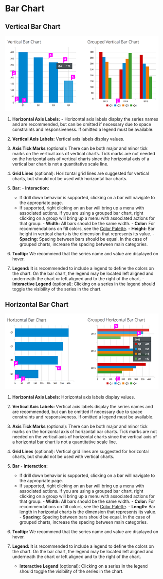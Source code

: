 # Bar Chart

## Vertical Bar Chart
![#vertical-bar-chart-callout-1](img/vertical-bar-chart-callout.png)

  1. **Horizontal Axis Labels:**
    - Horizontal axis labels display the series names and are recommended, but can be omitted if necessary due to space constraints and responsiveness. If omitted a legend must be available.

  1. **Vertical Axis Labels:** Vertical axis labels display values.

  1. **Axis Tick Marks** (optional): There can be both major and minor tick marks on the vertical axis of vertical charts. Tick marks are not needed on the horizontal axis of vertical charts since the horizontal axis of a vertical bar chart is not a quantitative scale line.

  1. **Grid Lines** (optional): Horizontal grid lines are suggested for vertical charts, but should not be used with horizontal bar charts.

  1. **Bar:**
    - **Interaction:**
      - If drill down behavior is supported, clicking on a bar will navigate to the appropriate page.
      - If supported, right clicking on an bar will bring up a menu with associated actions. If you are using a grouped bar chart, right clicking on a group will bring up a menu with associated actions for that group.
    - **Width:** All bars should be the same width.
    - **Color:** For recommendations on fill colors, see the [Color Palette](https://www.patternfly.org/styles/color-palette/).
    - **Height:** Bar height in vertical charts is the dimension that represents its value.
    - **Spacing:** Spacing between bars should be equal. In the case of grouped charts, increase the spacing between main categories.

  1. **Tooltip:** We recommend that the series name and value are displayed on hover.

  1. **Legend:** It is recommended to include a legend to define the colors on the chart. On the bar chart, the legend may be located left aligned and underneath the chart or left aligned and to the right of the chart.
    - **Interactive Legend** (optional): Clicking on a series in the legend should toggle the visibility of the series in the chart.

## Horizontal Bar Chart
![#horizontal-bar-chart-callout-1](img/horizontal-bar-chart-callout.png)

  1. **Horizontal Axis Labels:** Horizontal axis labels display values.

  1. **Vertical Axis Labels:** Vertical axis labels display the series names and are recommended, but can be omitted if necessary due to space constraints and responsiveness. If omitted a legend must be available.

  1. **Axis Tick Marks** (optional): There can be both major and minor tick marks on the horizontal axis of horizontal bar charts. Tick marks are not needed on the vertical axis of horizontal charts since the vertical axis of a horizontal bar chart is not a quantitative scale line.

  1. **Grid Lines** (optional): Vertical grid lines are suggested for horizontal charts, but should not be used with vertical charts.

  1. **Bar**
    - **Interaction:**
      - If drill down behavior is supported, clicking on a bar will navigate to the appropriate page.
      - If supported, right clicking on an bar will bring up a menu with associated actions. If you are using a grouped bar chart, right clicking on a group will bring up a menu with associated actions for that group.
    - **Width:** All bars should be the same width.
    - **Color:** For recommendations on fill colors, see the [Color Palette](https://www.patternfly.org/styles/color-palette/).
    - **Length:** Bar length in horizontal charts is the dimension that represents its value.
    - **Spacing:** Spacing between bars should be equal. In the case of grouped charts, increase the spacing between main categories.

  1. **Tooltip:** We recommend that the series name and value are displayed on hover.

  1. **Legend:** It is recommended to include a legend to define the colors on the chart. On the bar chart, the legend may be located left aligned and underneath the chart or left aligned and to the right of the chart.
      - **Interactive Legend** (optional): Clicking on a series in the legend should toggle the visibility of the series in the chart.
